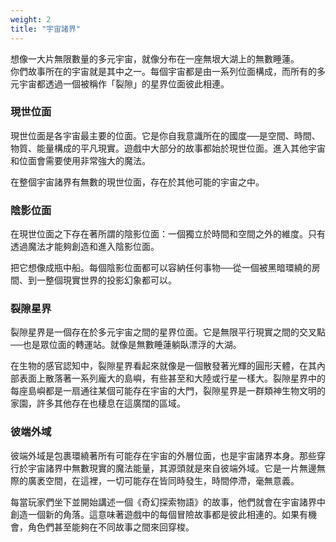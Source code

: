 ```yaml
---
weight: 2
title: "宇宙諸界"
---
```

想像一大片無限數量的多元宇宙，就像分布在一座無垠大湖上的無數睡蓮。<br/>
你們故事所在的宇宙就是其中之一。每個宇宙都是由一系列位面構成，而所有的多元宇宙都透過一個被稱作「裂隙」的星界位面彼此相連。

### 現世位面
現世位面是各宇宙最主要的位面。它是你自我意識所在的國度──是空間、時間、物質、能量構成的平凡現實。遊戲中大部分的故事都始於現世位面。進入其他宇宙和位面會需要使用非常強大的魔法。

在整個宇宙諸界有無數的現世位面，存在於其他可能的宇宙之中。

### 陰影位面
在現世位面之下存在著所謂的陰影位面：一個獨立於時間和空間之外的維度。只有透過魔法才能夠創造和進入陰影位面。

把它想像成瓶中船。每個陰影位面都可以容納任何事物──從一個被黑暗環繞的房間、到一整個現實世界的投影幻象都可以。

### 裂隙星界
裂隙星界是一個存在於多元宇宙之間的星界位面。它是無限平行現實之間的交叉點──也是眾位面的轉運站。就像是無數睡蓮躺臥漂浮的大湖。

在生物的感官認知中，裂隙星界看起來就像是一個散發著光輝的圓形天體，在其內部表面上散落著一系列龐大的島嶼，有些甚至和大陸或行星一樣大。裂隙星界中的每座島嶼都是一扇通往某個可能存在宇宙的大門，裂隙星界是一群類神生物文明的家園，許多其他存在也棲息在這廣闊的區域。

### 彼端外域
彼端外域是包裹環繞著所有可能存在宇宙的外層位面，也是宇宙諸界本身。那些穿行於宇宙諸界中無數現實的魔法能量，其源頭就是來自彼端外域。它是一片無邊無際的廣袤空間，在這裡，一切可能存在皆同時發生，時間停滯，毫無意義。

每當玩家們坐下並開始講述一個《奇幻探索物語》的故事，他們就會在宇宙諸界中創造一個新的角落。這意味著遊戲中的每個冒險故事都是彼此相連的。如果有機會，角色們甚至能夠在不同故事之間來回穿梭。

